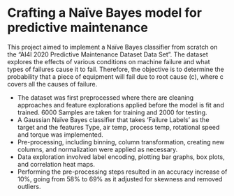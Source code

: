 # Crafting a Naïve Bayes model for predictive maintenance

This project aimed to implement a Naïve Bayes classifier from scratch on the “AI4I 2020 Predictive Maintenance Dataset Data Set”. The dataset explores the effects of various conditions on machine failure and what types of failures cause it to fail. Therefore, the objective is to determine the probability that a piece of equipment will fail due to root cause (c), where c covers all the causes of failure. 
- The dataset was first preprocessed where there are cleaning approaches and feature explorations applied before the model is fit and trained. 6000 Samples are taken for training and 2000 for testing. 
- A Gaussian Naïve Bayes classifier that takes ‘Failure Labels’ as the target and the features Type, air temp, process temp, rotational speed and torque was implemented. 
- Pre-processing, including binning, column transformation, creating new columns, and normalization were applied as necessary. 
- Data exploration involved label encoding, plotting bar graphs, box plots, and correlation heat maps.
- Performing the pre-processing steps resulted in an accuracy increase of 10%, going from 58% to 69% as it adjusted for skewness and removed outliers.
 
